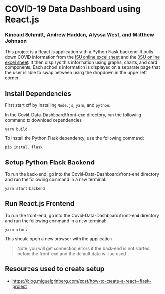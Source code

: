 # COVID-19 Data Dashboard using React.js
### Kincaid Schmitt, Andrew Haddon, Alyssa West, and Matthew Johnson

This project is a React.js application with a Python Flask backend. It pulls down COVID information from the [ISU online excel sheet](https://docs.google.com/spreadsheets/d/1aWRYSUrerFhXM0peQFLsHerHhWF1ZvFTtbfUyPN2kpA/edit#gid=945251250) and the [BSU online excel sheet](https://docs.google.com/spreadsheets/d/17BspZPppmoADS2fwmwoPjHzZPLo_q_4gi9VPyEQQX2M/edit#gid=0). It then displays this information using graphs, charts, and card components. Each school's information is displayed on a separate page that the user is able to swap between using the dropdown in the upper left corner.

## Install Dependencies

First start off by installing `Node.js`, `yarn`, and `python`.

In the Covid-Data-Dashboard\front-end directory, run the following command to download dependencies:

```
yarn build
```

To Install the Python Flask dependency, use the following command:
```
pip install flask
```

## Setup Python Flask Backend

To run the back-end, go into the Covid-Data-Dashboard\front-end directory and run the following command in a new terminal:

```
yarn start-backend
```

## Run React.js Frontend

To run the front-end, go into the Covid-Data-Dashboard\front-end directory and run the following command in a new terminal:

```
yarn start
```

This should open a new browser with the application

> Note: you will get connection errors if the back-end is not started before the front-end and the default data will be used 

## Resources used to create setup

- https://blog.miguelgrinberg.com/post/how-to-create-a-react--flask-project